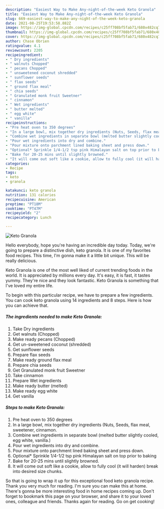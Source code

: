 ```yaml
---
description: "Easiest Way to Make Any-night-of-the-week Keto Granola"
title: "Easiest Way to Make Any-night-of-the-week Keto Granola"
slug: 669-easiest-way-to-make-any-night-of-the-week-keto-granola
date: 2021-08-25T19:53:58.882Z
image: https://img-global.cpcdn.com/recipes/c25ff708bf5fab71/680x482cq70/keto-granola-recipe-main-photo.jpg
thumbnail: https://img-global.cpcdn.com/recipes/c25ff708bf5fab71/680x482cq70/keto-granola-recipe-main-photo.jpg
cover: https://img-global.cpcdn.com/recipes/c25ff708bf5fab71/680x482cq70/keto-granola-recipe-main-photo.jpg
author: Chase Obrien
ratingvalue: 4.1
reviewcount: 2205
recipeingredient:
- " Dry ingredients"
- " walnuts Chopped"
- " pecans Chopped"
- " unsweetened coconut shredded"
- " sunflower seeds"
- " flax seeds"
- " ground flax meal"
- " chia seeds"
- " Granulated monk fruit Sweetner"
- " cinnamon"
- " Wet ingredients"
- " butter melted"
- " egg white"
- " vanilla"
recipeinstructions:
- "Pre heat oven to 350 degrees"
- "In a large bowl, mix together dry ingredients (Nuts, Seeds, flax meal, sweetener, cinnamon."
- "Combine wet ingredients in separate bowl (melted butter slightly cooled, egg white, vanilla.)"
- "Pour wet ingredients into dry and combine."
- "Pour mixture onto parchment lined baking sheet and press down."
- "Optional* Sprinkle 1/4-1/2 tsp pink Himalayan salt on top prior to baking"
- "Bake for 20-25 mins until slightly browned."
- "It will come out soft like a cookie, allow to fully cool (it will harden) break into desired size chunks."
categories:
- Recipe
tags:
- keto
- granola

katakunci: keto granola 
nutrition: 131 calories
recipecuisine: American
preptime: "PT18M"
cooktime: "PT47M"
recipeyield: "2"
recipecategory: Lunch

---
```



![Keto Granola](https://img-global.cpcdn.com/recipes/c25ff708bf5fab71/680x482cq70/keto-granola-recipe-main-photo.jpg)

Hello everybody, hope you're having an incredible day today. Today, we're going to prepare a distinctive dish, keto granola. It is one of my favorites food recipes. This time, I'm gonna make it a little bit unique. This will be really delicious.

Keto Granola is one of the most well liked of current trending foods in the world. It is appreciated by millions every day. It's easy, it is fast, it tastes yummy. They're nice and they look fantastic. Keto Granola is something that I've loved my entire life.




To begin with this particular recipe, we have to prepare a few ingredients. You can cook keto granola using 14 ingredients and 8 steps. Here is how you can achieve that.

<!--inarticleads1-->

##### The ingredients needed to make Keto Granola:

1. Take  Dry ingredients
1. Get  walnuts (Chopped)
1. Make ready  pecans (Chopped)
1. Get  un-sweetened coconut (shredded)
1. Get  sunflower seeds
1. Prepare  flax seeds
1. Make ready  ground flax meal
1. Prepare  chia seeds
1. Get  Granulated monk fruit Sweetner
1. Take  cinnamon
1. Prepare  Wet ingredients
1. Make ready  butter (melted)
1. Make ready  egg white
1. Get  vanilla




<!--inarticleads2-->

##### Steps to make Keto Granola:

1. Pre heat oven to 350 degrees
1. In a large bowl, mix together dry ingredients (Nuts, Seeds, flax meal, sweetener, cinnamon.
1. Combine wet ingredients in separate bowl (melted butter slightly cooled, egg white, vanilla.)
1. Pour wet ingredients into dry and combine.
1. Pour mixture onto parchment lined baking sheet and press down.
1. Optional* Sprinkle 1/4-1/2 tsp pink Himalayan salt on top prior to baking
1. Bake for 20-25 mins until slightly browned.
1. It will come out soft like a cookie, allow to fully cool (it will harden) break into desired size chunks.




So that is going to wrap it up for this exceptional food keto granola recipe. Thank you very much for reading. I'm sure you can make this at home. There's gonna be more interesting food in home recipes coming up. Don't forget to bookmark this page on your browser, and share it to your loved ones, colleague and friends. Thanks again for reading. Go on get cooking!
